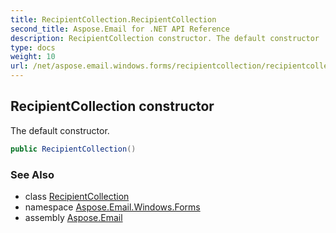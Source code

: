 ```yaml
---
title: RecipientCollection.RecipientCollection
second_title: Aspose.Email for .NET API Reference
description: RecipientCollection constructor. The default constructor
type: docs
weight: 10
url: /net/aspose.email.windows.forms/recipientcollection/recipientcollection/
---
```

## RecipientCollection constructor

The default constructor.

```csharp
public RecipientCollection()
```

### See Also

* class [RecipientCollection](../)
* namespace [Aspose.Email.Windows.Forms](../../recipientcollection/)
* assembly [Aspose.Email](../../../)


